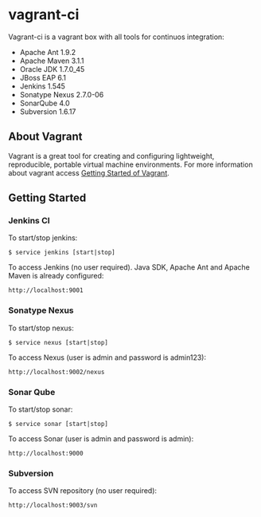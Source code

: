 # vagrant-ci

Vagrant-ci is a vagrant box with all tools for continuos integration:

* Apache Ant 1.9.2
* Apache Maven 3.1.1
* Oracle JDK 1.7.0_45
* JBoss EAP 6.1
* Jenkins 1.545
* Sonatype Nexus 2.7.0-06
* SonarQube 4.0
* Subversion 1.6.17

## About Vagrant

Vagrant is a great tool for creating and configuring lightweight, reproducible, portable virtual machine environments.
For more information about vagrant access [Getting Started of Vagrant](http://docs.vagrantup.com/v2/getting-started/index.html).

## Getting Started

### Jenkins CI

To start/stop jenkins:

    $ service jenkins [start|stop]

To access Jenkins (no user required). Java SDK, Apache Ant and Apache Maven is already configured:

    http://localhost:9001

### Sonatype Nexus

To start/stop nexus:

    $ service nexus [start|stop]

To access Nexus (user is admin and password is admin123):

    http://localhost:9002/nexus

### Sonar Qube

To start/stop sonar:

    $ service sonar [start|stop]

To access Sonar (user is admin and password is admin):

    http://localhost:9000
    
### Subversion

To access SVN repository (no user required):

    http://localhost:9003/svn

